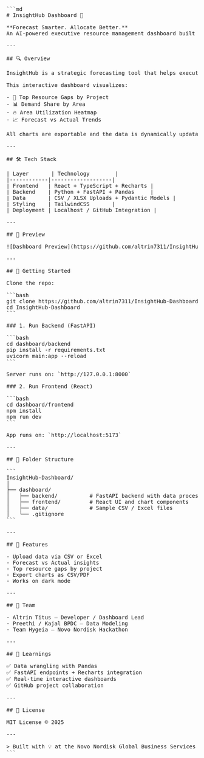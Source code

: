 <pre lang="md">
```md
# InsightHub Dashboard 🚀

**Forecast Smarter. Allocate Better.**  
An AI-powered executive resource management dashboard built for the Novo Nordisk Hackathon 2025.

---

## 🔍 Overview

InsightHub is a strategic forecasting tool that helps executives and managers at Novo Nordisk make better data-driven decisions on resource planning, demand allocation, and utilization.

This interactive dashboard visualizes:

- 🔎 Top Resource Gaps by Project  
- 📊 Demand Share by Area  
- 🔥 Area Utilization Heatmap  
- 📈 Forecast vs Actual Trends  

All charts are exportable and the data is dynamically updatable from CSV or backend sources.

---

## 🛠 Tech Stack

| Layer       | Technology        |
|------------|-------------------|
| Frontend   | React + TypeScript + Recharts |
| Backend    | Python + FastAPI + Pandas     |
| Data       | CSV / XLSX Uploads + Pydantic Models |
| Styling    | TailwindCSS       |
| Deployment | Localhost / GitHub Integration |

---

## 📸 Preview

![Dashboard Preview](https://github.com/altrin7311/InsightHub-Dashboard/assets/dashboard-screenshot.png) <!-- Replace with actual image if uploaded -->

---

## 🚀 Getting Started

Clone the repo:

```bash
git clone https://github.com/altrin7311/InsightHub-Dashboard.git
cd InsightHub-Dashboard
```

### 1. Run Backend (FastAPI)

```bash
cd dashboard/backend
pip install -r requirements.txt
uvicorn main:app --reload
```

Server runs on: `http://127.0.0.1:8000`

### 2. Run Frontend (React)

```bash
cd dashboard/frontend
npm install
npm run dev
```

App runs on: `http://localhost:5173`

---

## 📂 Folder Structure

```
InsightHub-Dashboard/
│
├── dashboard/
│   ├── backend/          # FastAPI backend with data processing
│   ├── frontend/         # React UI and chart components
│   ├── data/             # Sample CSV / Excel files
│   └── .gitignore
```

---

## 📌 Features

- Upload data via CSV or Excel
- Forecast vs Actual insights
- Top resource gaps by project
- Export charts as CSV/PDF
- Works on dark mode

---

## 👥 Team

- Altrin Titus – Developer / Dashboard Lead  
- Preethi / Kajal BPDC – Data Modeling  
- Team Hygeia – Novo Nordisk Hackathon  

---

## 🧠 Learnings

✅ Data wrangling with Pandas  
✅ FastAPI endpoints + Recharts integration  
✅ Real-time interactive dashboards  
✅ GitHub project collaboration  

---

## 📄 License

MIT License © 2025

---

> Built with 💡 at the Novo Nordisk Global Business Services Hackathon 2025.
```
</pre>
